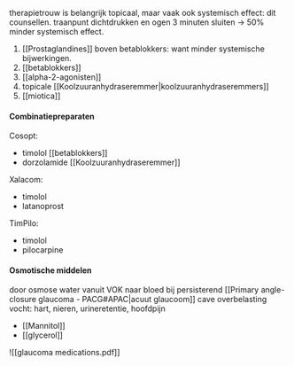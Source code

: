 therapietrouw is belangrijk
topicaal, maar vaak ook systemisch effect: dit counsellen.
traanpunt dichtdrukken en ogen 3 minuten sluiten -> 50% minder systemisch effect.

1. [[Prostaglandines]] boven betablokkers: want minder systemische bijwerkingen.
2. [[betablokkers]] 
3. [[alpha-2-agonisten]] 
4. topicale [[Koolzuuranhydraseremmer|koolzuuranhydraseremmers]] 
5. [[miotica]] 

#### Combinatiepreparaten

Cosopt: 
- timolol [[betablokkers]]
- dorzolamide [[Koolzuuranhydraseremmer]] 

Xalacom:
- timolol
- latanoprost

TimPilo:
- timolol
- pilocarpine

#### Osmotische middelen
door osmose water vanuit VOK naar bloed
bij persisterend [[Primary angle-closure glaucoma - PACG#APAC|acuut glaucoom]] 
cave overbelasting vocht: hart, nieren, urineretentie, hoofdpijn
- [[Mannitol]] 
- [[glycerol]]

![[glaucoma medications.pdf]]
